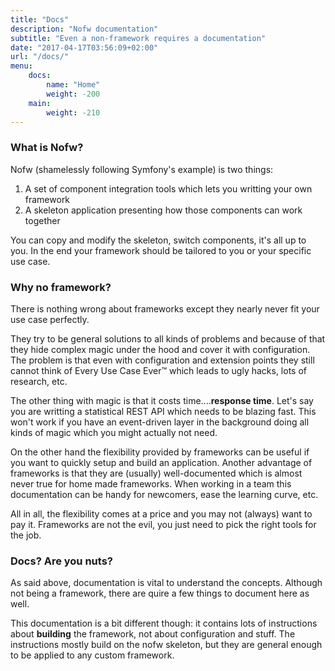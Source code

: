 ```yaml
---
title: "Docs"
description: "Nofw documentation"
subtitle: "Even a non-framework requires a documentation"
date: "2017-04-17T03:56:09+02:00"
url: "/docs/"
menu:
    docs:
        name: "Home"
        weight: -200
    main:
        weight: -210
---
```


### What is Nofw?

Nofw (shamelessly following Symfony's example) is two things:

1. A set of component integration tools which lets you writting your own framework
2. A skeleton application presenting how those components can work together

You can copy and modify the skeleton, switch components, it's all up to you. In the end your framework should be tailored to you or your specific use case.


### Why no framework?

There is nothing wrong about frameworks except they nearly never fit your use case perfectly.

They try to be general solutions to all kinds of problems and because of that they hide complex magic under the hood and cover it with configuration. The problem is that even with configuration and extension points they still cannot think of Every Use Case Ever&trade; which leads to ugly hacks, lots of research, etc.

The other thing with magic is that it costs time....**response time**. Let's say you are writting a statistical REST API which needs to be blazing fast. This won't work if you have an event-driven layer in the background doing all kinds of magic which you might actually not need.

On the other hand the flexibility provided by frameworks can be useful if you want to quickly setup and build an application. Another advantage of frameworks is that they are (usually) well-documented which is almost never true for home made frameworks. When working in a team this documentation can be handy for newcomers, ease the learning curve, etc.

All in all, the flexibility comes at a price and you may not (always) want to pay it. Frameworks are not the evil, you just need to pick the right tools for the job.


### Docs? Are you nuts?

As said above, documentation is vital to understand the concepts. Although not being a framework, there are quire a few things to document here as well.

This documentation is a bit different though: it contains lots of instructions about **building** the framework, not about configuration and stuff. The instructions mostly build on the nofw skeleton, but they are general enough to be applied to any custom framework.
